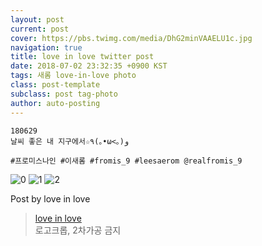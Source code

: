 ```yaml
---
layout: post
current: post
cover: https://pbs.twimg.com/media/DhG2minVAAELU1c.jpg
navigation: true
title: love in love twitter post
date: 2018-07-02 23:32:35 +0900 KST
tags: 새롬 love-in-love photo
class: post-template
subclass: post tag-photo
author: auto-posting
---
```


```  
180629  
날씨 좋은 내 지구에서☆٩(｡•ω<｡)و  
  
#프로미스나인 #이새롬 #fromis_9 #leesaerom @realfromis_9  

```

![0](https://pbs.twimg.com/media/DhG2kwTU8AAlA7b.jpg)
![1](https://pbs.twimg.com/media/DhG2luoUcAEWgOS.jpg)
![2](https://pbs.twimg.com/media/DhG2minVAAELU1c.jpg)


Post by love in love

> [love in love](https://twitter.com/leesaerom0107)  
  로고크롭, 2차가공 금지